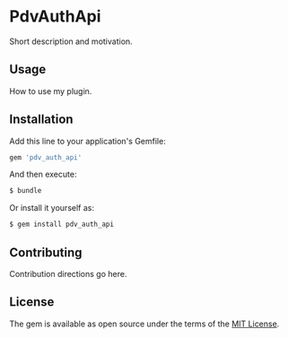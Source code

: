 # PdvAuthApi
Short description and motivation.

## Usage
How to use my plugin.

## Installation
Add this line to your application's Gemfile:

```ruby
gem 'pdv_auth_api'
```

And then execute:
```bash
$ bundle
```

Or install it yourself as:
```bash
$ gem install pdv_auth_api
```

## Contributing
Contribution directions go here.

## License
The gem is available as open source under the terms of the [MIT License](https://opensource.org/licenses/MIT).
